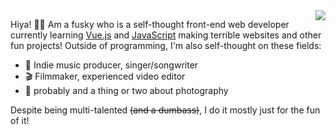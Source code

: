<a href="https://github.com/anuraghazra/github-readme-stats">
  <img align="right" src="https://github-readme-stats.vercel.app/api/top-langs/?username=skepfusky&layout=compact&theme=dark&langs_count=10)">
</a>

Hiya! 👋🦊 Am a fusky who is a self-thought front-end web developer currently learning [Vue.js](https://github.com/vuejs/vue-next) and [JavaScript](https://javascript.com) making terrible websites and other fun projects! Outside of programming, I'm also self-thought on these fields:
<ul>
<li> 🎵 Indie music producer, singer/songwriter </li>
<li> 🎬 Filmmaker, experienced video editor </li>
<li> 📸 probably and a thing or two about photography </li> 
</ul>

Despite being multi-talented <s>(and a dumbass)</s>, I do it mostly just for the fun of it!
